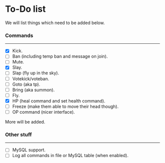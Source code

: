 To-Do list
====

We will list things which need to be added below.

### Commands
---

- [x] Kick.
- [ ] Ban (including temp ban and message on join).
- [ ] Mute.
- [x] Slay.
- [ ] Slap (fly up in the sky).
- [ ] Votekick/voteban.
- [ ] Goto (aka tp).
- [ ] Bring (aka summon).
- [ ] Fly.
- [x] HP (heal command and set health command).
- [ ] Freeze (make them able to move their head though).
- [ ] OP command (nicer interface).

More will be added.

### Other stuff
---
- [ ] MySQL support.
- [ ] Log all commands in file or MySQL table (when enabled).